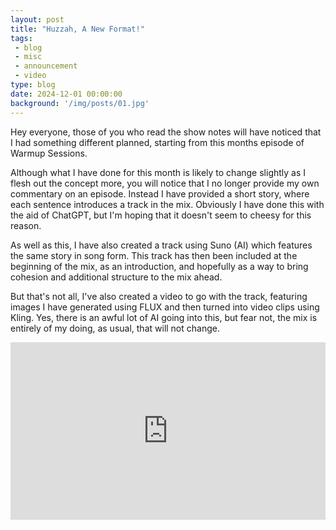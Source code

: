 ```yaml
---
layout: post
title: "Huzzah, A New Format!"
tags:
 - blog
 - misc
 - announcement
 - video
type: blog
date: 2024-12-01 00:00:00
background: '/img/posts/01.jpg'
---
```


Hey everyone, those of you who read the show notes will have noticed that I had something different planned, starting from this months episode of Warmup Sessions.

Although what I have done for this month is likely to change slightly as I flesh out the concept more, you will notice that I no longer provide my own commentary on an episode. Instead I have provided a short story, where each sentence introduces a track in the mix. Obviously I have done this with the aid of ChatGPT, but I'm hoping that it doesn't seem to cheesy for this reason.

As well as this, I have also created a track using Suno (AI) which features the same story in song form. This track has then been included at the beginning of the mix, as an introduction, and hopefully as a way to bring cohesion and additional structure to the mix ahead.

But that's not all, I've also created a video to go with the track, featuring images I have generated using FLUX and then turned into video clips using Kling. Yes, there is an awful lot of AI going into this, but fear not, the mix is entirely of my doing, as usual, that will not change.

<div style="position: relative; width: 100%; padding-bottom: 56.25%; height: 0;">
  <iframe 
    src="https://www.youtube.com/embed/HOSLzCrf1Wc?si=kM8zg6ArVxMGQBRd" 
    title="YouTube video player" 
    frameborder="0" 
    allow="accelerometer; autoplay; clipboard-write; encrypted-media; gyroscope; picture-in-picture; web-share" 
    referrerpolicy="strict-origin-when-cross-origin" 
    allowfullscreen 
    style="position: absolute; top: 0; left: 0; width: 100%; height: 100%;">
  </iframe>
</div>
